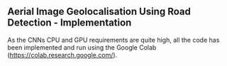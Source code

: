 ## Aerial Image Geolocalisation Using Road Detection - Implementation

As the CNNs CPU and GPU requirements are quite high, all the code has been implemented and run using the Google Colab (https://colab.research.google.com/).
